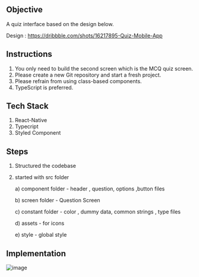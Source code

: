 ## Objective 

A quiz interface based on the design below.

Design : https://dribbble.com/shots/16217895-Quiz-Mobile-App

## Instructions 

1) You only need to build the second screen which is the MCQ quiz screen. 
2) Please create a new Git repository and start a fresh project.
3) Please refrain from using class-based components.
4) TypeScript is preferred.

<!-- Please keep a track of the time taken to build this interface and let us know in the end.  -->

## Tech Stack

1) React-Native 
2) Typecript 
3) Styled Component 

## Steps 

1) Structured the codebase 
2) started with src folder

   a) component folder - header , question, options ,button files
   
   b) screen folder - Question Screen
   
   c) constant folder - color , dummy data, common strings , type files
   
   d) assets - for icons
   
   e) style -  global style
   
 ## Implementation 

![image](https://user-images.githubusercontent.com/61110378/148641907-9964d211-5a24-4cbd-bc66-fab185d3fed9.png)
